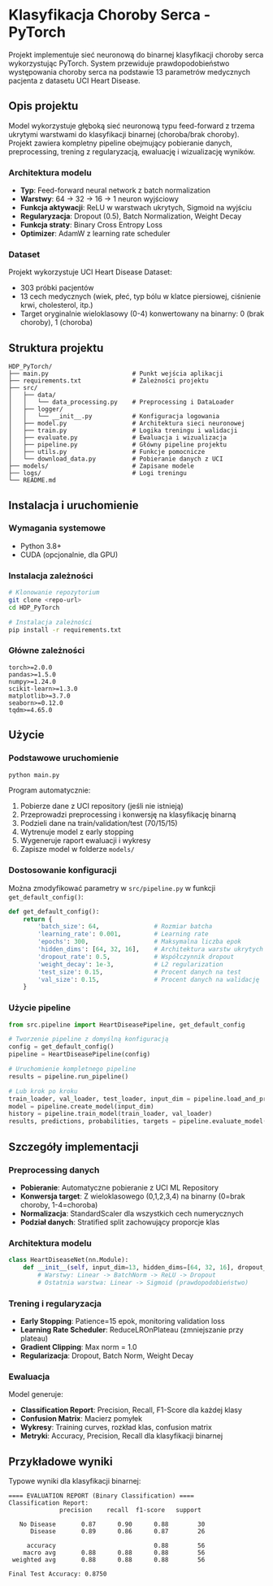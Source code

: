 # Klasyfikacja Choroby Serca - PyTorch

Projekt implementuje sieć neuronową do binarnej klasyfikacji choroby serca wykorzystując PyTorch. System przewiduje prawdopodobieństwo występowania choroby serca na podstawie 13 parametrów medycznych pacjenta z datasetu UCI Heart Disease.

## Opis projektu

Model wykorzystuje głęboką sieć neuronową typu feed-forward z trzema ukrytymi warstwami do klasyfikacji binarnej (choroba/brak choroby). Projekt zawiera kompletny pipeline obejmujący pobieranie danych, preprocessing, trening z regularyzacją, ewaluację i wizualizację wyników.

### Architektura modelu

- **Typ**: Feed-forward neural network z batch normalization
- **Warstwy**: 64 → 32 → 16 → 1 neuron wyjściowy
- **Funkcja aktywacji**: ReLU w warstwach ukrytych, Sigmoid na wyjściu
- **Regularyzacja**: Dropout (0.5), Batch Normalization, Weight Decay
- **Funkcja straty**: Binary Cross Entropy Loss
- **Optimizer**: AdamW z learning rate scheduler

### Dataset

Projekt wykorzystuje UCI Heart Disease Dataset:

- 303 próbki pacjentów
- 13 cech medycznych (wiek, płeć, typ bólu w klatce piersiowej, ciśnienie krwi, cholesterol, itp.)
- Target oryginalnie wieloklasowy (0-4) konwertowany na binarny: 0 (brak choroby), 1 (choroba)

## Struktura projektu

```
HDP_PyTorch/
├── main.py                       # Punkt wejścia aplikacji
├── requirements.txt              # Zależności projektu
├── src/
│   ├── data/
│   │   └── data_processing.py    # Preprocessing i DataLoader
│   ├── logger/
│   │   └── __init__.py           # Konfiguracja logowania
│   ├── model.py                  # Architektura sieci neuronowej
│   ├── train.py                  # Logika treningu i walidacji
│   ├── evaluate.py               # Ewaluacja i wizualizacja
│   ├── pipeline.py               # Główny pipeline projektu
│   ├── utils.py                  # Funkcje pomocnicze
│   └── download_data.py          # Pobieranie danych z UCI
├── models/                       # Zapisane modele
├── logs/                         # Logi treningu
└── README.md
```

## Instalacja i uruchomienie

### Wymagania systemowe

- Python 3.8+
- CUDA (opcjonalnie, dla GPU)

### Instalacja zależności

```bash
# Klonowanie repozytorium
git clone <repo-url>
cd HDP_PyTorch

# Instalacja zależności
pip install -r requirements.txt
```

### Główne zależności

```
torch>=2.0.0
pandas>=1.5.0
numpy>=1.24.0
scikit-learn>=1.3.0
matplotlib>=3.7.0
seaborn>=0.12.0
tqdm>=4.65.0
```

## Użycie

### Podstawowe uruchomienie

```bash
python main.py
```

Program automatycznie:

1. Pobierze dane z UCI repository (jeśli nie istnieją)
2. Przeprowadzi preprocessing i konwersję na klasyfikację binarną
3. Podzieli dane na train/validation/test (70/15/15)
4. Wytrenuje model z early stopping
5. Wygeneruje raport ewaluacji i wykresy
6. Zapisze model w folderze `models/`

### Dostosowanie konfiguracji

Można zmodyfikować parametry w `src/pipeline.py` w funkcji `get_default_config()`:

```python
def get_default_config():
    return {
        'batch_size': 64,               # Rozmiar batcha
        'learning_rate': 0.001,         # Learning rate
        'epochs': 300,                  # Maksymalna liczba epok
        'hidden_dims': [64, 32, 16],    # Architektura warstw ukrytych
        'dropout_rate': 0.5,            # Współczynnik dropout
        'weight_decay': 1e-3,           # L2 regularization
        'test_size': 0.15,              # Procent danych na test
        'val_size': 0.15,               # Procent danych na walidację
    }
```

### Użycie pipeline

```python
from src.pipeline import HeartDiseasePipeline, get_default_config

# Tworzenie pipeline z domyślną konfiguracją
config = get_default_config()
pipeline = HeartDiseasePipeline(config)

# Uruchomienie kompletnego pipeline
results = pipeline.run_pipeline()

# Lub krok po kroku
train_loader, val_loader, test_loader, input_dim = pipeline.load_and_preprocess_data()
model = pipeline.create_model(input_dim)
history = pipeline.train_model(train_loader, val_loader)
results, predictions, probabilities, targets = pipeline.evaluate_model(test_loader)
```

## Szczegóły implementacji

### Preprocessing danych

- **Pobieranie**: Automatyczne pobieranie z UCI ML Repository
- **Konwersja target**: Z wieloklasowego (0,1,2,3,4) na binarny (0=brak choroby, 1-4=choroba)
- **Normalizacja**: StandardScaler dla wszystkich cech numerycznych
- **Podział danych**: Stratified split zachowujący proporcje klas

### Architektura modelu

```python
class HeartDiseaseNet(nn.Module):
    def __init__(self, input_dim=13, hidden_dims=[64, 32, 16], dropout_rate=0.5):
        # Warstwy: Linear -> BatchNorm -> ReLU -> Dropout
        # Ostatnia warstwa: Linear -> Sigmoid (prawdopodobieństwo)
```

### Trening i regularyzacja

- **Early Stopping**: Patience=15 epok, monitoring validation loss
- **Learning Rate Scheduler**: ReduceLROnPlateau (zmniejszanie przy plateau)
- **Gradient Clipping**: Max norm = 1.0
- **Regularizacja**: Dropout, Batch Norm, Weight Decay

### Ewaluacja

Model generuje:

- **Classification Report**: Precision, Recall, F1-Score dla każdej klasy
- **Confusion Matrix**: Macierz pomyłek
- **Wykresy**: Training curves, rozkład klas, confusion matrix
- **Metryki**: Accuracy, Precision, Recall dla klasyfikacji binarnej

## Przykładowe wyniki

Typowe wyniki dla klasyfikacji binarnej:

```
==== EVALUATION REPORT (Binary Classification) ====
Classification Report:
              precision    recall  f1-score   support

   No Disease       0.87      0.90      0.88        30
      Disease       0.89      0.86      0.87        26

     accuracy                           0.88        56
    macro avg       0.88      0.88      0.88        56
 weighted avg       0.88      0.88      0.88        56

Final Test Accuracy: 0.8750
```
